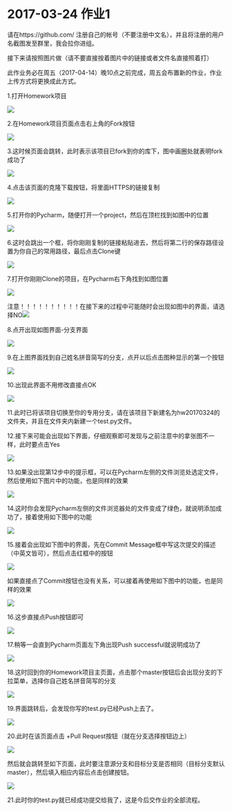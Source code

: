 # 2017-03-24 作业1

请在https://github.com/ 注册自己的帐号（不要注册中文名），并且将注册的用户名截图发至群里，我会拉你进组。

接下来请按照图片做（请不要直接按着图片中的链接或者文件名直接照着打）

此作业务必在周五（2017-04-14）晚10点之前完成，周五会布置新的作业，作业上传方式将更换成此方式。

1.打开Homework项目

![](http://git.oschina.net/shoukaku/images/raw/master/20170324/20170324163102.png)

2.在Homework项目页面点击右上角的Fork按钮

![](http://git.oschina.net/shoukaku/images/raw/master/20170324/20170324163126.png)

3.这时候页面会跳转，此时表示该项目已fork到你的库下，图中画圈处就表明fork成功了

![](http://git.oschina.net/shoukaku/images/raw/master/20170324/20170324163156.png)

4.点击该页面的克隆下载按钮，将里面HTTPS的链接复制

![](http://git.oschina.net/shoukaku/images/raw/master/20170324/20170324172053.png)

5.打开你的Pycharm，随便打开一个project，然后在顶栏找到如图中的位置

![](http://git.oschina.net/shoukaku/images/raw/master/20170324/20170324163312.png)

6.这时会跳出一个框，将你刚刚复制的链接粘贴进去，然后将第二行的保存路径设置为你自己的常用路径，最后点击Clone键

![](http://git.oschina.net/shoukaku/images/raw/master/20170324/20170324163347.png)

7.打开你刚刚Clone的项目，在Pycharm右下角找到如图位置

![](http://git.oschina.net/shoukaku/images/raw/master/20170324/20170324163420.png)

注意！！！！！！！！！！在接下来的过程中可能随时会出现如图中的界面，请选择NO![](http://git.oschina.net/shoukaku/images/raw/master/20170324/20170324171256.png)

8.点开出现如图界面-分支界面

![](http://git.oschina.net/shoukaku/images/raw/master/20170324/20170324163442.png)

9.在上图界面找到自己姓名拼音简写的分支，点开以后点击图种显示的第一个按钮

![](http://git.oschina.net/shoukaku/images/raw/master/20170324/20170324163456.png)

10.出现此界面不用修改直接点OK

![](http://git.oschina.net/shoukaku/images/raw/master/20170324/20170324163505.png)

11.此时已将该项目切换至你的专用分支，请在该项目下新建名为hw20170324的文件夹，并且在文件夹内新建一个test.py文件。

12.接下来可能会出现如下界面，仔细观察即可发现与之前注意中的拿张图不一样，此时要点击Yes

![](http://git.oschina.net/shoukaku/images/raw/master/20170324/20170324173818.png)

13.如果没出现第12步中的提示框，可以在Pycharm左侧的文件浏览处选定文件，然后使用如下图片中的功能，也是同样的效果

![](http://git.oschina.net/shoukaku/images/raw/master/20170324/20170324163818.png)

14.这时你会发现Pycharm左侧的文件浏览器处的文件变成了绿色，就说明添加成功了，接着使用如下图中的功能

![](http://git.oschina.net/shoukaku/images/raw/master/20170324/20170324163744.png)

15.接着会出现如下图中的界面，先在Commit Message框中写这次提交的描述（中英文皆可），然后点击红框中的按钮

![](http://git.oschina.net/shoukaku/images/raw/master/20170324/20170324164133.png)

如果直接点了Commit按钮也没有关系，可以接着再使用如下图中的功能，也是同样的效果

![](http://git.oschina.net/shoukaku/images/raw/master/20170324/20170324164201.png)

16.这步直接点Push按钮即可

![](http://git.oschina.net/shoukaku/images/raw/master/20170324/20170324164216.png)

17.稍等一会直到Pycharm页面左下角出现Push successful就说明成功了

![](http://git.oschina.net/shoukaku/images/raw/master/20170324/20170324164227.png)

18.这时回到你的Homework项目主页面，点击那个master按钮后会出现分支的下拉菜单，选择你自己姓名拼音简写的分支

![](http://git.oschina.net/shoukaku/images/raw/master/20170324/20170324164316.png)

19.界面跳转后，会发现你写的test.py已经Push上去了。

![](http://git.oschina.net/shoukaku/images/raw/master/20170324/20170324164339.png)

20.此时在该页面点击 +Pull Request按钮（就在分支选择按钮边上）

![](http://git.oschina.net/shoukaku/images/raw/master/20170324/20170324165031.png)

然后就会跳转至如下页面，此时要注意源分支和目标分支是否相同（目标分支默认master），然后填入相应内容后点击创建按钮。

![](http://git.oschina.net/shoukaku/images/raw/master/20170324/20170324164833.png)

21.此时你的test.py就已经成功提交给我了，这是今后交作业的全部流程。